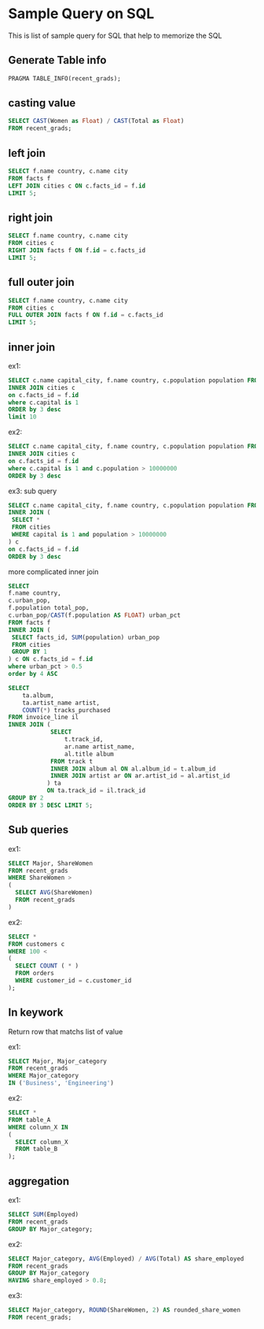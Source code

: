 # Sample Query on SQL

This is list of sample query for SQL that help to memorize the SQL

## Generate Table info

```sql
PRAGMA TABLE_INFO(recent_grads);
```

## casting value

```sql
SELECT CAST(Women as Float) / CAST(Total as Float) 
FROM recent_grads;
```

## left join

```sql
SELECT f.name country, c.name city
FROM facts f
LEFT JOIN cities c ON c.facts_id = f.id
LIMIT 5;
```

## right join

```sql
SELECT f.name country, c.name city
FROM cities c
RIGHT JOIN facts f ON f.id = c.facts_id
LIMIT 5;
```

## full outer join

```sql
SELECT f.name country, c.name city
FROM cities c
FULL OUTER JOIN facts f ON f.id = c.facts_id
LIMIT 5;
```

## inner join

ex1:

```sql
SELECT c.name capital_city, f.name country, c.population population FROM FACTS f
INNER JOIN cities c
on c.facts_id = f.id
where c.capital is 1
ORDER by 3 desc
limit 10
```

ex2:


```sql
SELECT c.name capital_city, f.name country, c.population population FROM FACTS f
INNER JOIN cities c
on c.facts_id = f.id
where c.capital is 1 and c.population > 10000000
ORDER by 3 desc
```

ex3: sub query

```sql
SELECT c.name capital_city, f.name country, c.population population FROM FACTS f
INNER JOIN (
 SELECT * 
 FROM cities 
 WHERE capital is 1 and population > 10000000
) c
on c.facts_id = f.id
ORDER by 3 desc
```

more complicated inner join

```sql
SELECT 
f.name country,
c.urban_pop,
f.population total_pop,
c.urban_pop/CAST(f.population AS FLOAT) urban_pct
FROM facts f
INNER JOIN (
 SELECT facts_id, SUM(population) urban_pop
 FROM cities 
 GROUP BY 1
) c ON c.facts_id = f.id
where urban_pct > 0.5
order by 4 ASC
```

```sql
SELECT
    ta.album,
    ta.artist_name artist,
    COUNT(*) tracks_purchased
FROM invoice_line il
INNER JOIN (
            SELECT
                t.track_id,
                ar.name artist_name,
                al.title album
            FROM track t
            INNER JOIN album al ON al.album_id = t.album_id
            INNER JOIN artist ar ON ar.artist_id = al.artist_id
           ) ta
           ON ta.track_id = il.track_id
GROUP BY 2
ORDER BY 3 DESC LIMIT 5;
```

## Sub queries

ex1:

```sql
SELECT Major, ShareWomen 
FROM recent_grads
WHERE ShareWomen > 
( 
  SELECT AVG(ShareWomen) 
  FROM recent_grads 
)                                                           
```

ex2:

```sql
SELECT *
FROM customers c
WHERE 100 <
(
  SELECT COUNT ( * )
  FROM orders
  WHERE customer_id = c.customer_id
);
```

## In keywork

Return row that matchs list of value

ex1:

```sql
SELECT Major, Major_category 
FROM recent_grads
WHERE Major_category 
IN ('Business', 'Engineering')
```

ex2:

```sql
SELECT *
FROM table_A
WHERE column_X IN
(
  SELECT column_X
  FROM table_B
);
```

## aggregation

ex1: 

```sql
SELECT SUM(Employed)
FROM recent_grads
GROUP BY Major_category;
```

ex2:

```sql
SELECT Major_category, AVG(Employed) / AVG(Total) AS share_employed 
FROM recent_grads 
GROUP BY Major_category 
HAVING share_employed > 0.8;
```

ex3:

```sql
SELECT Major_category, ROUND(ShareWomen, 2) AS rounded_share_women 
FROM recent_grads;
```
